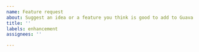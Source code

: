 ```yaml
---
name: Feature request
about: Suggest an idea or a feature you think is good to add to Guava
title: ''
labels: enhancement
assignees: ''

---
```



